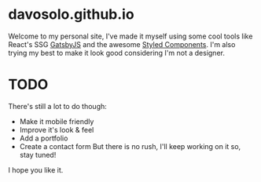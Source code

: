 # davosolo.github.io
Welcome to my personal site, I've made it myself using some cool tools like React's SSG [GatsbyJS](https://www.gatsbyjs.org/) and the awesome [Styled Components](https://www.styled-components.com/).
I'm also trying my best to make it look good considering I'm not a designer.

# TODO
There's still a lot to do though:
- Make it mobile friendly
- Improve it's look & feel
- Add a portfolio
- Create a contact form
But there is no rush, I'll keep working on it so, stay tuned!

I hope you like it.

